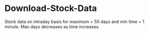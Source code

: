 # Download-Stock-Data
Stock data on intraday basis for maximum = 50 days and min time = 1 minute. Max days decreases as time increases.
